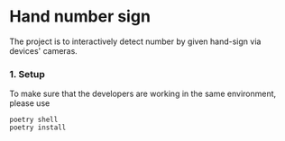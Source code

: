 # Hand number sign

The project is to interactively detect number by given hand-sign via devices' cameras.

### 1. Setup
To make sure that the developers are working in the same environment, please use 

    poetry shell 
    poetry install

